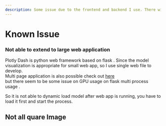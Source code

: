 ```yaml
---
description: Some issue due to the frontend and backend I use. There will be  pro and con.
---
```


# Known Issue

### Not able to extend to large web application

Plotly Dash is python web framework based on flask . Since the model visualization is appropriate  for small web app, so I use single web file to develop.  
Multi page application is also possible  check out [here](https://dash.plot.ly/urls)  
but there seem to be some issue on GPU usage on flask multi process usage .  

So it is not able to dynamic load model after web app is running, you have to load it first and start the process.

## Not all quare Image




